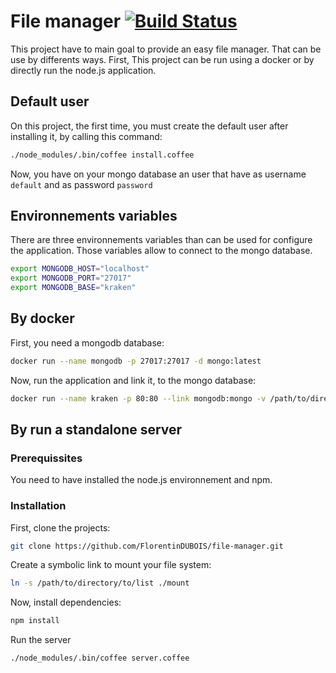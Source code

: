 # File manager [![Build Status](https://travis-ci.org/FlorentinDUBOIS/file-manager.svg?branch=v2)](https://travis-ci.org/FlorentinDUBOIS/file-manager)

This project have to main goal to provide an easy file manager. That can be use by differents ways. First, This project can be run using a docker or by directly run the node.js application.

## Default user

On this project, the first time, you must create the default user after installing it, by calling this command:

```bash
./node_modules/.bin/coffee install.coffee
```

Now, you have on your mongo database an user that have as username `default` and as password `password`

## Environnements variables

There are three environnements variables than can be used for configure the application. Those variables allow to connect to the mongo database.

```bash
export MONGODB_HOST="localhost"
export MONGODB_PORT="27017"
export MONGODB_BASE="kraken"
```

## By docker

First, you need a mongodb database:

```bash
docker run --name mongodb -p 27017:27017 -d mongo:latest
```

Now, run the application and link it, to the mongo database:

```bash
docker run --name kraken -p 80:80 --link mongodb:mongo -v /path/to/directory/to/list -d florentindubois/infrastructure:kraken
```

## By run a standalone server
### Prerequissites

You need to have installed the node.js environnement and npm.

### Installation

First, clone the projects:

```bash
git clone https://github.com/FlorentinDUBOIS/file-manager.git
```

Create a symbolic link to mount your file system:

```bash
ln -s /path/to/directory/to/list ./mount
```

Now, install dependencies:

```bash
npm install
```

Run the server

```bash
./node_modules/.bin/coffee server.coffee
```